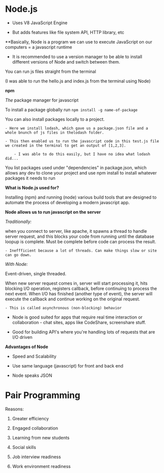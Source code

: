 # **Node.js**

- Uses V8 JavaScript Engine

- But adds features like file system API, HTTP library, etc

**Basically, Node is a program we can use to execute JavaScript on our computers = a javascript runtime

- It is recommended to use a version manager to be able to install different versions of Node and switch between them.

You can run js files straight from the terminal

(I was able to run the hello.js and index.js from the terminal using Node)

**npm**

*The* package manager for javascript

To install a package globally run ```npm install -g name-of-package```

You can also install packages locally to a project.

    - Here we install lodash, which gave us a package.json file and a whole bnunch of js files in thelodash folder.
    
    - This then enabled us to run the javascript code in this test.js file we created in the terminal to get an output of [1,2,3].

        - I was able to do this easily, but I have no idea what lodash did...

You list packages used under "dependencies" in package.json, which allows any dev to clone your project and use npm install to install whatever packages it needs to run

**What is Node.js used for?**

Installing (npm) and running (node) various build tools that are designed to automate the process of developing a modern javascript app.

**Node allows us to run javascript on the server**

*Traditionally:*

when you connect to server, like apache, it spawns a thread to handle server request, and this blocks your code from running until the database loopup is complete. Must be complete before code can process the result.

    - Ineffficient because a lot of threads. Can make things slow or site can go down.

*With Node:*

Event-driven, single threaded.

When new server request comes in, server will start processing it, hits blocking I/O operation, registers callback, before continuing to process the next event. When I/O has finished (another type of event), the server will execute the callback and continue working on the original request.

    - This is called asynchronous (non-blocking) behavior

- Node is good suited for apps that require real time interaction or collaboration - chat sites, apps like CodeShare, screenshare stuff.

- Good for building API's where you're handling lots of requests that are I/O driven

**Advantages of Node**

- Speed and Scalability

- Use same language (javascript) for front and back end

- Node speaks JSON


# **Pair Programming**

Reasons:

1. Greater efficiency

2. Engaged collaboration

3. Learning from new students

4. Social skills

5. Job interview readiness

6. Work environment readiness